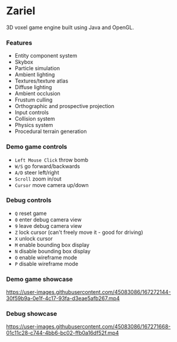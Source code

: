 # Zariel

3D voxel game engine built using Java and OpenGL.

### Features
- Entity component system
- Skybox
- Particle simulation
- Ambient lighting
- Textures/texture atlas
- Diffuse lighting
- Ambient occlusion
- Frustum culling
- Orthographic and prospective projection
- Input controls
- Collision system
- Physics system
- Procedural terrain generation

### Demo game controls
- `Left Mouse Click` throw bomb
- `W/S` go forward/backwards
- `A/D` steer left/right
- `Scroll` zoom in/out
- `Cursor` move camera up/down 

### Debug controls
- `Q` reset game
- `0` enter debug camera view
- `9` leave debug camera view
- `Z` lock cursor (can't freely move it - good for driving)
- `X` unlock cursor 
- `M` enable bounding box display
- `N` disable bounding box display
- `O` enable wireframe mode
- `P` disable wireframe mode

### Demo game showcase
https://user-images.githubusercontent.com/45083086/167272144-30f59b9a-0e1f-4c17-93fa-d3eae5afb267.mp4

### Debug showcase
https://user-images.githubusercontent.com/45083086/167271668-01c11c28-c744-4bb6-bc02-ffb0a16df52f.mp4

